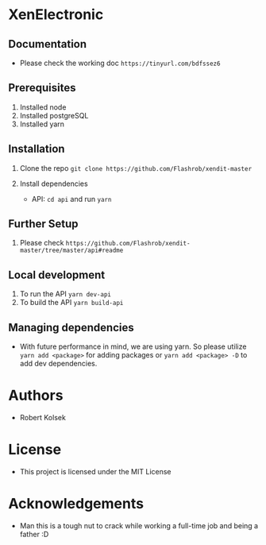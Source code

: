 # XenElectronic

## Documentation

- Please check the working doc
   `https://tinyurl.com/bdfssez6`

## Prerequisites

1. Installed node
2. Installed postgreSQL
3. Installed yarn

## Installation

1. Clone the repo
   `git clone https://github.com/Flashrob/xendit-master`

2. Install dependencies
   - API: `cd api` and run `yarn`

## Further Setup

1. Please check `https://github.com/Flashrob/xendit-master/tree/master/api#readme`

## Local development

1. To run the API
   `yarn dev-api`
2. To build the API
   `yarn build-api`

## Managing dependencies

- With future performance in mind, we are using yarn. So please utilize `yarn add <package>` for adding packages or `yarn add <package> -D` to add dev dependencies.

# Authors

- Robert Kolsek

# License

- This project is licensed under the MIT License

# Acknowledgements

- Man this is a tough nut to crack while working a full-time job and being a father :D
